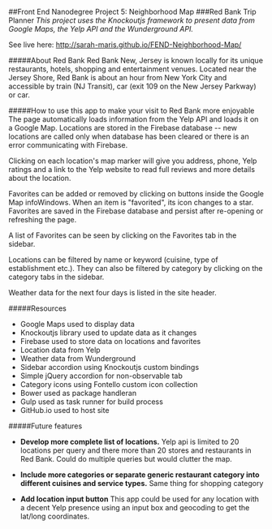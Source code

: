 ##Front End Nanodegree Project 5: Neighborhood Map
###Red Bank Trip Planner
*This project uses the Knockoutjs framework to present data from Google Maps, the Yelp API and the Wunderground API.*

See live here: http://sarah-maris.github.io/FEND-Neighborhood-Map/

#####About Red Bank
Red Bank New, Jersey is known locally for its unique restaurants, hotels, shopping and entertainment venues.  Located near the Jersey Shore, Red Bank is about an hour from New York City and accessible by train (NJ Transit), car (exit 109 on the New Jersey Parkway) or car.

#####How to use this app to make your visit to Red Bank more enjoyable
The page automatically loads information from the Yelp API and loads it on a Google Map.  Locations are stored in the Firebase database -- new locations are called only when database has been cleared or there is an error communicating with Firebase.

Clicking on each location's map marker will give you address, phone, Yelp ratings and a link to the Yelp website to read full reviews and more details about the location.

Favorites can be added or removed by clicking on buttons inside the Google Map infoWindows. When an item is "favorited", its icon changes to a star.  Favorites are saved in the Firebase database and persist after re-opening or refreshing the page.

A list of Favorites can be seen by clicking on the Favorites tab in the sidebar.

Locations can be filtered by name or keyword (cuisine, type of establishment etc.).  They  can also be filtered by category by clicking on the category tabs in the sidebar.

Weather data for the next four days is listed in the site header.

#####Resources
* Google Maps used to display data
* Knockoutjs library used to update data as it changes
* Firebase used to store data on locations and favorites
* Location data from Yelp
* Weather data from Wunderground
* Sidebar accordion using Knockoutjs custom bindings
* Simple jQuery accordion for non-observable tab
* Category icons using Fontello custom icon collection
* Bower used as package handleran
* Gulp used as task runner for build process
* GitHub.io used to host site

#####Future features
* **Develop more complete list of locations.**  Yelp api is limited to 20 locations per query and there more than 20 stores and restaurants in Red Bank.  Could do multiple queries but would clutter the map.

* **Include more categories or separate generic restaurant category into different cuisines and service types.**  Same thing for shopping category

* **Add location input button**  This app could be used for any location with a decent Yelp presence using an input box and geocoding to get the lat/long coordinates.
